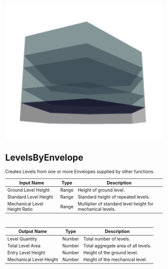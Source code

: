 <img src="preview.png" width="512">
            
# LevelsByEnvelope

Creates Levels from one or more Envelopes supplied by other functions.

|Input Name|Type|Description|
|---|---|---|
|Ground Level Height|Range|Height of ground level.|
|Standard Level Height|Range|Standard height of repeated levels.|
|Mechanical Level Height Ratio|Range|Multiplier of standard level height for mechanical levels.|


<br>

|Output Name|Type|Description|
|---|---|---|
|Level Quantity|Number|Total number of levels.|
|Total Level Area|Number|Total aggregate area of all levels.|
|Entry Level Height|Number|Height of the ground level.|
|Mechanical Level Height|Number|Height of the mechanical level.|

